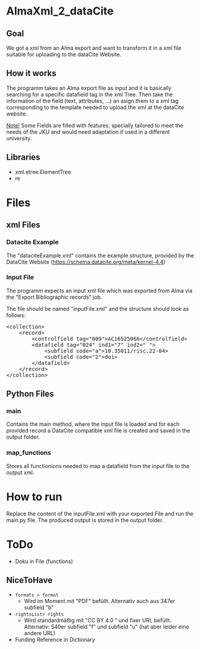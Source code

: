# AlmaXml_2_dataCite
## Goal
We got a xml from an Alma export and want to transform it in a xml file suitable for uploading to the dataCite Website.

## How it works
The programm takes an Alma export file as input and it is basically searching for a specific datafield tag in the xml Tree. Then take the information of the field (text, attributes, ...) an asign them to a xml tag corresponding to the template needed to upload the xml at the dataCite website.

<u>Note!</u> Some Fields are filled with features, specially tailored to meet the needs of the JKU and would need adaptation if used in a different university.

## Libraries
* xml.etree.ElementTree
* re

# Files
## xml Files
### Datacite Example
 The "dataciteExample.xml" contains the example structure, provided by the DataCite Website (https://schema.datacite.org/meta/kernel-4.4)

### Input File
The programm expects an input xml file which was exported from Alma via the "Export Bibliographic records" job.

The file should be named "inputFile.xml" and the structure should look as follows:
<pre>
&lt;collection&gt;
    &lt;record&gt;
        &lt;controlfield tag="009"&gt;AC16525066&lt;/controlfield&gt;
        &lt;datafield tag="024" ind1="7" ind2=" "&gt;
            &lt;subfield code="a">10.35011/risc.22-04&gt;
            &lt;subfield code="2">doi&gt;
        &lt;/datafield&gt;
    &lt;/record&gt;
&lt;/collection&gt;
</pre> 

## Python Files
### main
Contains the main method, where the input file is loaded and for each provided record a DataCite compatible xml file is created and saved in the output folder.

### map_functions
Stores all functionions needed to map a datafield from the input file to the output xml.

# How to run
Replace the content of the inputFile.xml with your exported File and run the main.py file. The produced output is stored in the output folder.

# ToDo
* Doku in File (functions)

## NiceToHave
* ``formats > format``
    * Wird im Moment mit "PDF" befüllt. Alternativ auch aus 347er subfield "b"
* ``rightsList> rights ``
    * Wird standardmäßig mit "CC BY 4.0 " und fixer URL befüllt. Alternativ: 540er subfield "f" und subfield "u" (hat aber leider eine andere URL)
* Funding Reference in Dictionary
        
